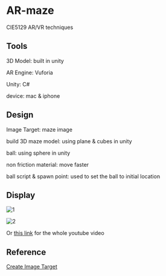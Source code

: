 # AR-maze
CIE5129 AR/VR techniques

## Tools
3D Model: built in unity

AR Engine:  Vuforia

Unity: C#

device: mac & iphone


## Design

Image Target: maze image

build 3D maze model: using plane & cubes in unity

ball: using sphere in unity

non friction material: move faster

ball script & spawn point: used to set the ball to initial location

## Display
![1](https://user-images.githubusercontent.com/88768257/226091073-24caf039-5209-4e1d-b52d-f3d39aff5f51.gif)

![2](https://user-images.githubusercontent.com/88768257/226091086-d1d1d83f-b0bf-4f59-baab-b7b1935e1675.gif)

Or [this link](https://www.youtube.com/shorts/UxowxyAzJcs) for the whole youtube video

## Reference
[Create Image Target](https://www.youtube.com/watch?v=Z4bBMpa4xWo)
